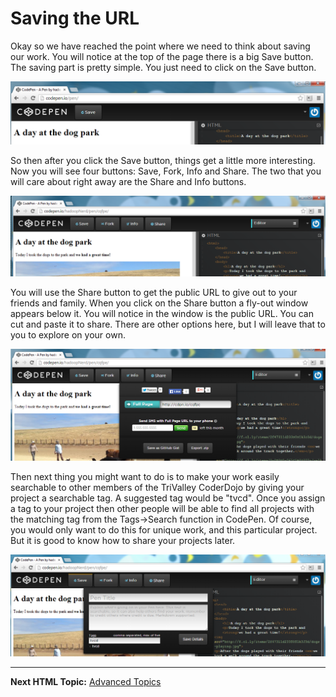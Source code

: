 # Saving the URL

Okay so we have reached the point where we need to think about saving our work.  You will notice at the top of the page there is a big Save button.  The saving part is pretty simple.  You just need to click on the Save button.  

![Save Button](https://raw.githubusercontent.com/TriValleyCoderDojo/beginner-web/master/screenshots/before_save.PNG)

So then after you click the Save button, things get a little more interesting.  Now you will see four buttons: Save, Fork, Info and Share.  The two that you will care about right away are the Share and Info buttons.

![After Save Button](https://raw.githubusercontent.com/TriValleyCoderDojo/beginner-web/master/screenshots/after_save.PNG)

You will use the Share button to get the public URL to give out to your friends and family.  When you click on the Share button a fly-out window appears below it.  You will notice in the window is the public URL.  You can cut and paste it to share.  There are other options here, but I will leave that to you to explore on your own.  

![Share Button](https://raw.githubusercontent.com/TriValleyCoderDojo/beginner-web/master/screenshots/share_url.PNG)

Then next thing you might want to do is to make your work easily searchable to other members of the TriValley CoderDojo by giving your project a searchable tag.  A suggested tag would be "tvcd".  Once you assign a tag to your project then other people will be able to find all projects with the matching tag from the Tags->Search function in CodePen.  Of course, you would only want to do this for unique work, and this particular project.  But it is good to know how to share your projects later.  

![Share Button](https://raw.githubusercontent.com/TriValleyCoderDojo/beginner-web/master/screenshots/set_tag.PNG)


--------

**Next HTML Topic:** [Advanced Topics](https://github.com/TriValleyCoderDojo/beginner-web/tree/master/session1/10-advanced)
